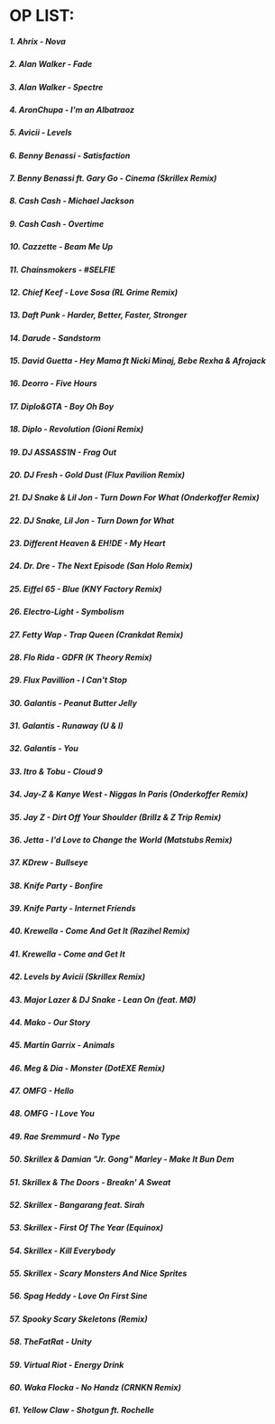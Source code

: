 OP LIST: 
========



##### 1. Ahrix - Nova
##### 2. Alan Walker - Fade
##### 3. Alan Walker - Spectre
##### 4. AronChupa - I'm an Albatraoz
##### 5. Avicii - Levels
##### 6. Benny Benassi - Satisfaction
##### 7. Benny Benassi ft. Gary Go - Cinema (Skrillex Remix)
##### 8. Cash Cash - Michael Jackson
##### 9. Cash Cash - Overtime
##### 10. Cazzette - Beam Me Up
##### 11. Chainsmokers - #SELFIE
##### 12. Chief Keef - Love Sosa (RL Grime Remix)
##### 13. Daft Punk - Harder, Better, Faster, Stronger
##### 14. Darude - Sandstorm
##### 15. David Guetta - Hey Mama ft Nicki Minaj, Bebe Rexha & Afrojack
##### 16. Deorro - Five Hours
##### 17. Diplo&GTA - Boy Oh Boy
##### 18. Diplo - Revolution (Gioni Remix)
##### 19. DJ ASSASS1N - Frag Out
##### 20. DJ Fresh - Gold Dust (Flux Pavilion Remix)
##### 21. DJ Snake & Lil Jon - Turn Down For What (Onderkoffer Remix)
##### 22. DJ Snake, Lil Jon - Turn Down for What
##### 23. Different Heaven & EH!DE - My Heart
##### 24. Dr. Dre - The Next Episode (San Holo Remix)
##### 25. Eiffel 65 - Blue (KNY Factory Remix)
##### 26. Electro-Light - Symbolism
##### 27. Fetty Wap - Trap Queen (Crankdat Remix)
##### 28. Flo Rida - GDFR (K Theory Remix)
##### 29. Flux Pavillion - I Can't Stop
##### 30. Galantis - Peanut Butter Jelly
##### 31. Galantis - Runaway (U & I)
##### 32. Galantis - You
##### 33. Itro & Tobu - Cloud 9
##### 34. Jay-Z & Kanye West - Niggas In Paris (Onderkoffer Remix)
##### 35. Jay Z - Dirt Off Your Shoulder (Brillz & Z Trip Remix)
##### 36. Jetta - I'd Love to Change the World (Matstubs Remix)
##### 37. KDrew - Bullseye
##### 38. Knife Party - Bonfire
##### 39. Knife Party - Internet Friends
##### 40. Krewella - Come And Get It (Razihel Remix)
##### 41. Krewella - Come and Get It
##### 42. Levels by Avicii (Skrillex Remix)
##### 43. Major Lazer & DJ Snake - Lean On (feat. MØ)
##### 44. Mako - Our Story
##### 45. Martin Garrix - Animals
##### 46. Meg & Dia - Monster (DotEXE Remix)
##### 47. OMFG - Hello
##### 48. OMFG - I Love You
##### 49. Rae Sremmurd - No Type
##### 50. Skrillex & Damian "Jr. Gong" Marley - Make It Bun Dem
##### 51. Skrillex & The Doors - Breakn' A Sweat
##### 52. Skrillex - Bangarang feat. Sirah
##### 53. Skrillex - First Of The Year (Equinox)
##### 54. Skrillex - Kill Everybody
##### 55. Skrillex - Scary Monsters And Nice Sprites
##### 56. Spag Heddy - Love On First Sine 
##### 57. Spooky Scary Skeletons (Remix)
##### 58. TheFatRat - Unity
##### 59. Virtual Riot - Energy Drink
##### 60. Waka Flocka - No Handz (CRNKN Remix)
##### 61. Yellow Claw - Shotgun ft. Rochelle
